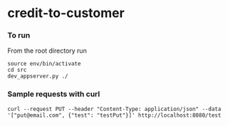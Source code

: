 # credit-to-customer

### To run
From the root directory run

    source env/bin/activate
    cd src
    dev_appserver.py ./

### Sample requests with curl

    curl --request PUT --header "Content-Type: application/json" --data '["put@email.com", {"test": "testPut"}]' http://localhost:8080/test
